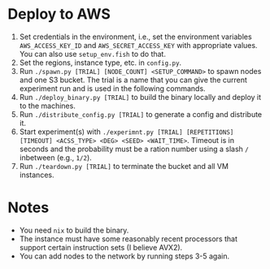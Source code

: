 # Deploy to AWS
1. Set credentials in the environment, i.e., set the environment variables `AWS_ACCESS_KEY_ID` and `AWS_SECRET_ACCESS_KEY` with appropriate values. You can also use `setup_env.fish` to do that.
2. Set the regions, instance type, etc. in `config.py`.
3. Run `./spawn.py [TRIAL] [NODE_COUNT] <SETUP_COMMAND>` to spawn nodes and one S3 bucket. The trial is a name that you can give the current experiment run and is used in the following commands.
4. Run `./deploy_binary.py [TRIAL]` to build the binary locally and deploy it to the machines.
5. Run `./distribute_config.py [TRIAL]` to generate a config and distribute it.
6. Start experiment(s) with `./experimnt.py [TRIAL] [REPETITIONS] [TIMEOUT] <ACSS_TYPE> <DEG> <SEED> <WAIT_TIME>`. Timeout is in seconds and the probability must be a ration number using a slash `/` inbetween  (e.g., `1/2`).
7. Run `./teardown.py [TRIAL]` to terminate the bucket and all VM instances. 

# Notes
* You need `nix` to build the binary.
* The instance must have some reasonably recent processors that support certain instruction sets (I believe AVX2).
* You can add nodes to the network by running steps 3-5 again.